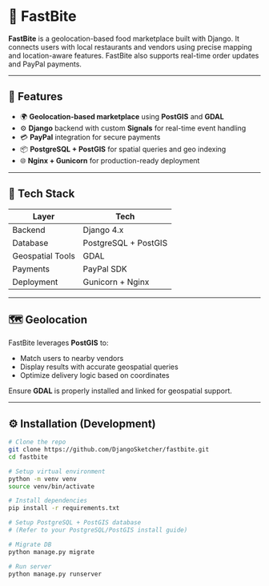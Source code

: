 # 🛵 FastBite

**FastBite** is a geolocation-based food marketplace built with Django. It connects users with local restaurants and vendors using precise mapping and location-aware features. FastBite also supports real-time order updates and PayPal payments.

---

## 🚀 Features

- 🌍 **Geolocation-based marketplace** using **PostGIS** and **GDAL**
- ⚙️ **Django** backend with custom **Signals** for real-time event handling
- 💳 **PayPal** integration for secure payments
- 📦 **PostgreSQL + PostGIS** for spatial queries and geo indexing
- 🌐 **Nginx + Gunicorn** for production-ready deployment

---

## 🧱 Tech Stack

| Layer             | Tech                         |
|------------------|------------------------------|
| Backend          | Django 4.x                   |
| Database         | PostgreSQL + PostGIS         |
| Geospatial Tools | GDAL                         |
| Payments         | PayPal SDK                   |
| Deployment       | Gunicorn + Nginx             |

---

## 🗺️ Geolocation

FastBite leverages **PostGIS** to:

- Match users to nearby vendors
- Display results with accurate geospatial queries
- Optimize delivery logic based on coordinates

Ensure **GDAL** is properly installed and linked for geospatial support.

---

## ⚙️ Installation (Development)

```bash
# Clone the repo
git clone https://github.com/DjangoSketcher/fastbite.git
cd fastbite

# Setup virtual environment
python -m venv venv
source venv/bin/activate

# Install dependencies
pip install -r requirements.txt

# Setup PostgreSQL + PostGIS database
# (Refer to your PostgreSQL/PostGIS install guide)

# Migrate DB
python manage.py migrate

# Run server
python manage.py runserver
